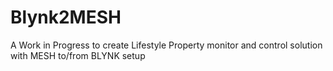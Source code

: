 # Blynk2MESH
A Work in Progress to create Lifestyle Property monitor and control solution with MESH to/from BLYNK setup
